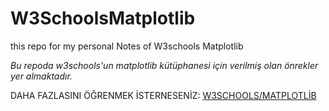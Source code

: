 # W3SchoolsMatplotlib

this repo for my personal Notes of W3schools Matplotlib

*Bu repoda w3schools'un matplotlib kütüphanesi için verilmiş olan önrekler yer almaktadır.*

DAHA FAZLASINI ÖĞRENMEK İSTERNESENİZ:
[W3SCHOOLS/MATPLOTLİB](https://www.w3schools.com/python/matplotlib_intro.asp)
